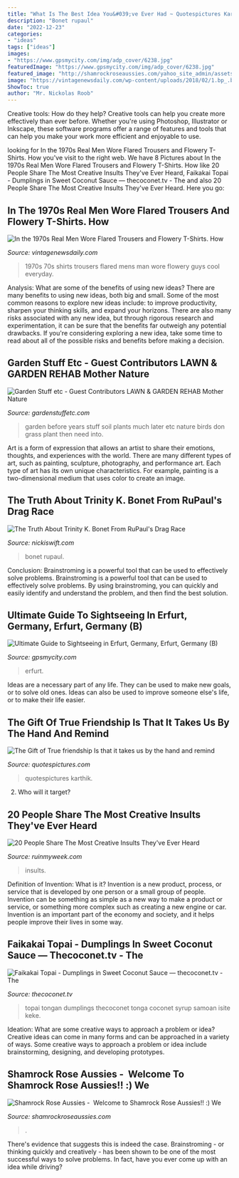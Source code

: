 ```yaml
---
title: "What Is The Best Idea You&#039;ve Ever Had ~ Quotespictures Karthik"
description: "Bonet rupaul"
date: "2022-12-23"
categories:
- "ideas"
tags: ["ideas"]
images:
- "https://www.gpsmycity.com/img/adp_cover/6238.jpg"
featuredImage: "https://www.gpsmycity.com/img/adp_cover/6238.jpg"
featured_image: "http://shamrockroseaussies.com/yahoo_site_admin/assets/images/DSC_0152.176182016_std.JPG"
image: "https://vintagenewsdaily.com/wp-content/uploads/2018/02/1.bp_.blogspot.com70s-mens-fashion-11-07d86ef636bce9a26a29440dd38bd453f7880be2.jpg"
ShowToc: true
author: "Mr. Nickolas Roob"
---
```



Creative tools: How do they help?
Creative tools can help you create more effectively than ever before. Whether you're using Photoshop, Illustrator or Inkscape, these software programs offer a range of features and tools that can help you make your work more efficient and enjoyable to use.

	

		
looking for In the 1970s Real Men Wore Flared Trousers and Flowery T-Shirts. How you've visit to the right web. We have 8 Pictures about In the 1970s Real Men Wore Flared Trousers and Flowery T-Shirts. How like 20 People Share The Most Creative Insults They&#039;ve Ever Heard, Faikakai Topai - Dumplings in Sweet Coconut Sauce — thecoconet.tv - The and also 20 People Share The Most Creative Insults They&#039;ve Ever Heard. Here you go:
		
    
## In The 1970s Real Men Wore Flared Trousers And Flowery T-Shirts. How

<img loading=lazy src="https://vintagenewsdaily.com/wp-content/uploads/2018/02/1.bp_.blogspot.com70s-mens-fashion-11-07d86ef636bce9a26a29440dd38bd453f7880be2.jpg" onerror="this.onerror=null;this.src='https://tse1.mm.bing.net/th?id=OIP.uY4kltOko-Kt_c056RwBQAHaMI&amp;pid=15.1';" alt="In the 1970s Real Men Wore Flared Trousers and Flowery T-Shirts. How">

_Source: vintagenewsdaily.com_

>1970s 70s shirts trousers flared mens man wore flowery guys cool everyday. 

	

Analysis: What are some of the benefits of using new ideas?
There are many benefits to using new ideas, both big and small. Some of the most common reasons to explore new ideas include: to improve productivity, sharpen your thinking skills, and expand your horizons. There are also many risks associated with any new idea, but through rigorous research and experimentation, it can be sure that the benefits far outweigh any potential drawbacks. If you're considering exploring a new idea, take some time to read about all of the possible risks and benefits before making a decision.

    
## Garden Stuff Etc - Guest Contributors LAWN &amp; GARDEN REHAB Mother Nature

<img loading=lazy src="http://gardenstuffetc.com/yahoo_site_admin/assets/images/after.67185344_std.jpg" onerror="this.onerror=null;this.src='https://tse4.mm.bing.net/th?id=OIP.-jgEhEobPZBFeQdC9tZ6hgHaE7&amp;pid=15.1';" alt="Garden Stuff etc - Guest Contributors LAWN &amp; GARDEN REHAB Mother Nature">

_Source: gardenstuffetc.com_

>garden before years stuff soil plants much later etc nature birds don grass plant then need into. 

	

Art is a form of expression that allows an artist to share their emotions, thoughts, and experiences with the world. There are many different types of art, such as painting, sculpture, photography, and performance art. Each type of art has its own unique characteristics. For example, painting is a two-dimensional medium that uses color to create an image.

    
## The Truth About Trinity K. Bonet From RuPaul&#039;s Drag Race

<img loading=lazy src="https://www.nickiswift.com/img/gallery/the-truth-about-trinity-k-bonet-from-rupauls-drag-race/l-intro-1624295611.jpg" onerror="this.onerror=null;this.src='https://tse4.mm.bing.net/th?id=OIP.1QmJp6Nb88np7cAX4iKn5AHaEK&amp;pid=15.1';" alt="The Truth About Trinity K. Bonet From RuPaul&#039;s Drag Race">

_Source: nickiswift.com_

>bonet rupaul. 

	

Conclusion: Brainstroming is a powerful tool that can be used to effectively solve problems.
Brainstroming is a powerful tool that can be used to effectively solve problems. By using brainstroming, you can quickly and easily identify and understand the problem, and then find the best solution.

    
## Ultimate Guide To Sightseeing In Erfurt, Germany, Erfurt, Germany (B)

<img loading=lazy src="https://www.gpsmycity.com/img/adp_cover/6238.jpg" onerror="this.onerror=null;this.src='https://tse3.mm.bing.net/th?id=OIP.uhVLJQkLNiLPGwjCwwnUXQHaHa&amp;pid=15.1';" alt="Ultimate Guide to Sightseeing in Erfurt, Germany, Erfurt, Germany (B)">

_Source: gpsmycity.com_

>erfurt. 

	

Ideas are a necessary part of any life. They can be used to make new goals, or to solve old ones. Ideas can also be used to improve someone else's life, or to make their life easier.

    
## The Gift Of True Friendship Is That It Takes Us By The Hand And Remind

<img loading=lazy src="http://quotespictures.com/wp-content/uploads/2013/04/the-gift-of-true-friendship-is-that-it-takes-us-by-the-hand-and-remind-us-we-are-not-alone-in-the-journey-of-life-friendship-quote.gif" onerror="this.onerror=null;this.src='https://tse2.mm.bing.net/th?id=OIP.CDdG3-mmIlmtWTp7_vd4DAHaIJ&amp;pid=15.1';" alt="The Gift of True friendship Is that it takes us by the hand and remind">

_Source: quotespictures.com_

>quotespictures karthik. 

	

2) Who will it target?

    
## 20 People Share The Most Creative Insults They&#039;ve Ever Heard

<img loading=lazy src="https://ruinmyweek.com/wp-content/uploads/2020/07/people-share-the-most-creative-insults-they-ve-ever-heard.jpg" onerror="this.onerror=null;this.src='https://tse3.mm.bing.net/th?id=OIP.wqzVyAqdPu0fmnD2j-cGHwHaD4&amp;pid=15.1';" alt="20 People Share The Most Creative Insults They&#039;ve Ever Heard">

_Source: ruinmyweek.com_

>insults. 

	

Definition of Invention: What is it?
Invention is a new product, process, or service that is developed by one person or a small group of people. Invention can be something as simple as a new way to make a product or service, or something more complex such as creating a new engine or car. Invention is an important part of the economy and society, and it helps people improve their lives in some way.

    
## Faikakai Topai - Dumplings In Sweet Coconut Sauce — Thecoconet.tv - The

<img loading=lazy src="https://www.thecoconet.tv/assets/resized/img/Faikakai4-0-826-0-1200.jpg?k=b19a1dd6f1" onerror="this.onerror=null;this.src='https://tse1.mm.bing.net/th?id=OIP.hH4Q6oHc2ctg4LbNULQMYgHaKw&amp;pid=15.1';" alt="Faikakai Topai - Dumplings in Sweet Coconut Sauce — thecoconet.tv - The">

_Source: thecoconet.tv_

>topai tongan dumplings thecoconet tonga coconet syrup samoan isite keke. 

	

Ideation: What are some creative ways to approach a problem or idea?
Creative ideas can come in many forms and can be approached in a variety of ways. Some creative ways to approach a problem or idea include brainstorming, designing, and developing prototypes.

    
## Shamrock Rose Aussies - ﻿﻿﻿ Welcome To Shamrock Rose Aussies!! :) We

<img loading=lazy src="http://shamrockroseaussies.com/yahoo_site_admin/assets/images/DSC_0152.176182016_std.JPG" onerror="this.onerror=null;this.src='https://tse1.mm.bing.net/th?id=OIP.vRi7D3a6s9fzxfQvZVy64wHaE-&amp;pid=15.1';" alt="Shamrock Rose Aussies - ﻿﻿﻿ Welcome to Shamrock Rose Aussies!! :) We">

_Source: shamrockroseaussies.com_

>. 

	

There's evidence that suggests this is indeed the case. Brainstroming - or thinking quickly and creatively - has been shown to be one of the most successful ways to solve problems. In fact, have you ever come up with an idea while driving?

